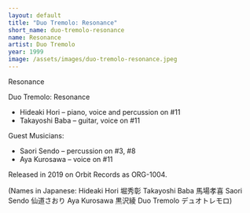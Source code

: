 ```yaml
---
layout: default
title: "Duo Tremolo: Resonance"
short_name: duo-tremolo-resonance
name: Resonance
artist: Duo Tremolo
year: 1999
image: /assets/images/duo-tremolo-resonance.jpeg
---
```

Resonance

Duo Tremolo: Resonance
   * Hideaki Hori – piano, voice and percussion on #11
   * Takayoshi Baba – guitar, voice on #11

Guest Musicians:
   * Saori Sendo – percussion on #3, #8
   * Aya Kurosawa – voice on #11

Released in 2019 on Orbit Records as ORG-1004.

(Names in Japanese: Hideaki Hori 堀秀彰 Takayoshi Baba 馬場孝喜 Saori Sendo 仙道さおり Aya Kurosawa 黒沢綾 Duo Tremolo デュオトレモロ)
